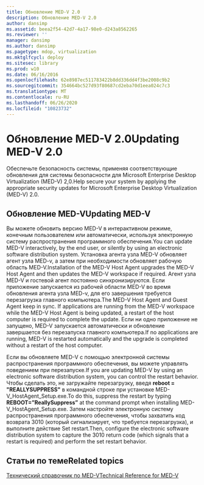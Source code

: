 ```yaml
---
title: Обновление MED-V 2.0
description: Обновление MED-V 2.0
author: dansimp
ms.assetid: beea2f54-42d7-4a17-98e0-d243a8562265
ms.reviewer: ''
manager: dansimp
ms.author: dansimp
ms.pagetype: mdop, virtualization
ms.mktglfcycl: deploy
ms.sitesec: library
ms.prod: w10
ms.date: 06/16/2016
ms.openlocfilehash: 62e8987ec511783422b8dd336dd4f3be2008c9b2
ms.sourcegitcommit: 354664bc527d93f80687cd2eba70d1eea024c7c3
ms.translationtype: MT
ms.contentlocale: ru-RU
ms.lasthandoff: 06/26/2020
ms.locfileid: "10823732"
---
```

# <span data-ttu-id="a3678-103">Обновление MED-V 2.0</span><span class="sxs-lookup"><span data-stu-id="a3678-103">Updating MED-V 2.0</span></span>


<span data-ttu-id="a3678-104">Обеспечьте безопасность системы, применяя соответствующие обновления для системы безопасности для Microsoft Enterprise Desktop Virtualization (MED-V) 2,0.</span><span class="sxs-lookup"><span data-stu-id="a3678-104">Help secure your system by applying the appropriate security updates for Microsoft Enterprise Desktop Virtualization (MED-V) 2.0.</span></span>

## <span data-ttu-id="a3678-105">Обновление MED-V</span><span class="sxs-lookup"><span data-stu-id="a3678-105">Updating MED-V</span></span>


<span data-ttu-id="a3678-106">Вы можете обновить версию MED-V в интерактивном режиме, конечным пользователем или автоматически, используя электронную систему распространения программного обеспечения.</span><span class="sxs-lookup"><span data-stu-id="a3678-106">You can update MED-V interactively, by the end user, or silently by using an electronic software distribution system.</span></span> <span data-ttu-id="a3678-107">Установка агента узла MED-V обновляет агент узла MED-v, а затем при необходимости обновляет рабочую область MED-V.</span><span class="sxs-lookup"><span data-stu-id="a3678-107">Installation of the MED-V Host Agent upgrades the MED-V Host Agent and then updates the MED-V workspace if required.</span></span> <span data-ttu-id="a3678-108">Агент узла MED-V и гостевой агент постоянно синхронизируются. Если приложение запускается из рабочей области MED-V во время обновления агента узла MED-v, для его завершения требуется перезагрузка главного компьютера.</span><span class="sxs-lookup"><span data-stu-id="a3678-108">The MED-V Host Agent and Guest Agent keep in sync. If applications are running from the MED-V workspace while the MED-V Host Agent is being updated, a restart of the host computer is required to complete the update.</span></span> <span data-ttu-id="a3678-109">Если ни одно приложение не запущено, MED-V запускается автоматически и обновление завершается без перезапуска главного компьютера.</span><span class="sxs-lookup"><span data-stu-id="a3678-109">If no applications are running, MED-V is restarted automatically and the upgrade is completed without a restart of the host computer.</span></span>

<span data-ttu-id="a3678-110">Если вы обновляете MED-V с помощью электронной системы распространения программного обеспечения, вы можете управлять поведением при перезапуске.</span><span class="sxs-lookup"><span data-stu-id="a3678-110">If you are updating MED-V by using an electronic software distribution system, you can control the restart behavior.</span></span> <span data-ttu-id="a3678-111">Чтобы сделать это, не загружайте перезагрузку, введя **reboot = "REALLYSUPPRESS"** в командной строке при установке MED-V\_HostAgent\_Setup.exe.</span><span class="sxs-lookup"><span data-stu-id="a3678-111">To do this, suppress the restart by typing **REBOOT=”ReallySuppress”** at the command prompt when installing MED-V\_HostAgent\_Setup.exe.</span></span> <span data-ttu-id="a3678-112">Затем настройте электронную систему распространения программного обеспечения, чтобы захватить код возврата 3010 (который сигнализирует, что требуется перезагрузка), и выполните действие Set restart.</span><span class="sxs-lookup"><span data-stu-id="a3678-112">Then, configure the electronic software distribution system to capture the 3010 return code (which signals that a restart is required) and perform the set restart behavior.</span></span>

## <span data-ttu-id="a3678-113">Статьи по теме</span><span class="sxs-lookup"><span data-stu-id="a3678-113">Related topics</span></span>


[<span data-ttu-id="a3678-114">Технический справочник по MED-V</span><span class="sxs-lookup"><span data-stu-id="a3678-114">Technical Reference for MED-V</span></span>](technical-reference-for-med-v.md)

 

 





